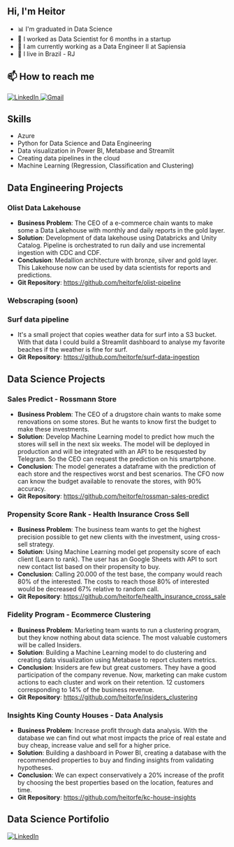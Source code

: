 ## Hi, I'm Heitor
* 📊 I'm graduated in Data Science
* 💼 I worked as Data Scientist for 6 months in a startup
* 💼 I am currently working as a Data Engineer II at Sapiensia
* 📍 I live in Brazil - RJ

## 📫 How to reach me 

 <a href="https://www.linkedin.com/in/heitor-felix/">
         <img alt="LinkedIn" src="https://img.shields.io/badge/LinkedIn-0077B5?style=for-the-badge&logo=linkedin&logoColor=white">
      </a>
 <a href="mailto:heitorfelix@yahoo.com.br">
         <img alt="Gmail" src="https://img.shields.io/badge/Gmail-D14836?style=for-the-badge&logo=gmail&logoColor=white">
      </a>
      
## Skills
* Azure
* Python for Data Science and Data Engineering
* Data visualization in Power BI,  Metabase and Streamlit
* Creating data pipelines in the cloud
* Machine Learning (Regression, Classification and Clustering)

## Data Engineering Projects

### Olist Data Lakehouse
*  **Business Problem**: The CEO of a e-commerce chain wants to make some a Data Lakehouse with monthly and daily reports in the gold layer.
*  **Solution**: Development of data lakehouse using Databricks and Unity Catalog. Pipeline is orchestrated to run daily and use incremental ingestion with CDC and CDF.
*  **Conclusion**: Medallion architecture with bronze, silver and gold layer. This Lakehouse now can be used by data scientists for reports and predictions.
* **Git Repository**: https://github.com/heitorfe/olist-pipeline

### Webscraping (soon)

### Surf data pipeline
* It's a small project that copies weather data for surf into a S3 bucket. With that data I could build a Streamlit dashboard to analyse my favorite beaches if the weather is fine for surf.
* **Git Repository**: https://github.com/heitorfe/surf-data-ingestion


## Data Science Projects

### Sales Predict - Rossmann Store
*  **Business Problem**: The CEO of a drugstore chain wants to make some renovations on some stores. But he wants to know first the budget to make these investments.
*  **Solution**: Develop Machine Learning model to predict how much the stores will sell in the next six weeks. The model will be deployed in production and will be integrated with an API to be resquested by Telegram. So the CEO can request the prediction on his smartphone.
*  **Conclusion**: The model generates a dataframe with the prediction of each store and the respectives worst and best scenarios. The CFO now can know the budget available to renovate the stores, with 90% accuracy.
*  **Git Repository**: https://github.com/heitorfe/rossman-sales-predict



### Propensity Score Rank - Health Insurance Cross Sell
*  **Business Problem**: The business team wants to get the highest precision possible to get new clients with the investment, using cross-sell strategy.
*  **Solution**: Using Machine Learning model get propensity score of each client (Learn to rank). The user has an Google Sheets with API to sort new contact list based on their propensity to buy.
*  **Conclusion**: Calling 20.000 of the test base, the company would reach 80% of the interested. The costs to reach those 80% of interested would be decreased 67% relative to random call.
*  **Git Repository**: https://github.com/heitorfe/health_insurance_cross_sale


### Fidelity Program - Ecommerce Clustering
*  **Business Problem**: Marketing team wants to run a clustering program, but they know nothing about data science. The most valuable customers will be called Insiders.
*  **Solution**: Building a Machine Learning model to do clustering and creating data visualization using Metabase to report clusters metrics.
*  **Conclusion**: Insiders are few but great customers. They have a good participation of the company revenue. Now, marketing can make custom actions to each cluster and work on their retention. 12 customers  corresponding to 14% of the business revenue.
*  **Git Repository**: https://github.com/heitorfe/insiders_clustering

### Insights King County Houses - Data Analysis
*  **Business Problem**: Increase profit through data analysis. With the database we can find out what most impacts the price of real estate and buy cheap, increase value and sell for a higher price. 
*  **Solution**: Building a dashboard in Power BI, creating a database with the recommended properties to buy and finding insights from validating hypotheses.
*  **Conclusion**: We can expect conservatively a 20% increase of the profit by choosing the best properties based on the location, features and time.
*  **Git Repository**: https://github.com/heitorfe/kc-house-insights



## Data Science Portifolio
 <a href="https://heitorfe.github.io/portifolio-projetos/">
         <img alt="LinkedIn" src="https://img.shields.io/badge/GitHub-100000?style=for-the-badge&logo=github&logoColor=white">
      </a>

<!---
heitorfe/heitorfe is a ✨ special ✨ repository because its `README.md` (this file) appears on your GitHub profile.
You can click the Preview link to take a look at your changes.
--->

